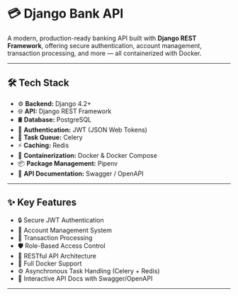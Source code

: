 # 💳 Django Bank API

A modern, production-ready banking API built with **Django REST Framework**, offering secure authentication, account management, transaction processing, and more — all containerized with Docker.

---

## 🛠️ Tech Stack

- ⚙️ **Backend:** Django 4.2+
- 🌐 **API:** Django REST Framework
- 🛢️ **Database:** PostgreSQL
- 🔐 **Authentication:** JWT (JSON Web Tokens)
- 🧵 **Task Queue:** Celery
- ⚡ **Caching:** Redis
- 🐳 **Containerization:** Docker & Docker Compose
- 📦 **Package Management:** Pipenv
- 📘 **API Documentation:** Swagger / OpenAPI

---

## ✨ Key Features

- 🔒 Secure JWT Authentication  
- 👤 Account Management System  
- 💸 Transaction Processing  
- 🛡️ Role-Based Access Control  
- 📡 RESTful API Architecture  
- 🐳 Full Docker Support  
- ⚙️ Asynchronous Task Handling (Celery + Redis)  
- 🧾 Interactive API Docs with Swagger/OpenAPI  

---
